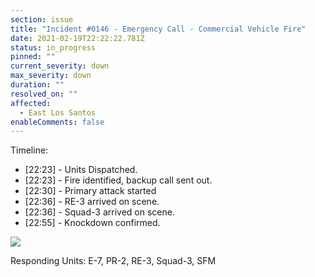 ```yaml
---
section: issue
title: "Incident #0146 - Emergency Call - Commercial Vehicle Fire"
date: 2021-02-19T22:22:22.781Z
status: in_progress
pinned: ""
current_severity: down
max_severity: down
duration: ""
resolved_on: ""
affected:
  - East Los Santos
enableComments: false
---
```

Timeline:

* \[22:23] - Units Dispatched.
* \[22:23] - Fire identified, backup call sent out.
* \[22:30] - Primary attack started
* \[22:36] - RE-3 arrived on scene.
* \[22:36] - Squad-3 arrived on scene.
* \[22:55] - Knockdown confirmed.

![](https://i.imgur.com/2kkWdET.png)

Responding Units: E-7, PR-2, RE-3, Squad-3, SFM